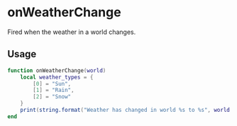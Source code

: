 # onWeatherChange

Fired when the weather in a world changes.

## Usage

```lua
function onWeatherChange(world)
    local weather_types = {
        [0] = "Sun",
        [1] = "Rain",
        [2] = "Snow"
    }
    print(string.format("Weather has changed in world %s to %s", world:getname(), weather_types[world:getweather()]))
end
```
